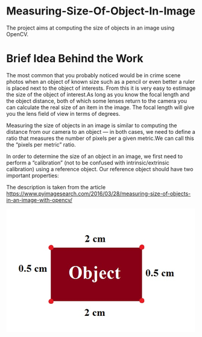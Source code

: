 # Measuring-Size-Of-Object-In-Image
The project aims at computing the size of objects in an image using OpenCV.


# Brief Idea Behind the Work
The most common that you probably noticed would be in crime scene photos when an object of known size such as a pencil or even better a ruler is placed next to the object of interests. From this it is very easy to estimage the size of the object of interest.As long as you know the focal length and the object distance, both of which some lenses return to the camera you can calculate the real size of an item in the image. The focal length will give you the lens field of view in terms of degrees.

Measuring the size of objects in an image is similar to computing the distance from our camera to an object — in both cases, we need to define a ratio that measures the number of pixels per a given metric.We can call this the “pixels per metric” ratio.

In order to determine the size of an object in an image, we first need to perform a “calibration” (not to be confused with intrinsic/extrinsic calibration) using a reference object. Our reference object should have two important properties:


The description is taken from the article https://www.pyimagesearch.com/2016/03/28/measuring-size-of-objects-in-an-image-with-opencv/

<img src="images/object.jpg">
